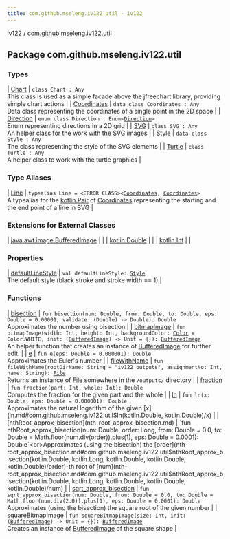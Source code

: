 ```yaml
---
title: com.github.mseleng.iv122.util - iv122
---
```


[iv122](../index.md) / [com.github.mseleng.iv122.util](.)

## Package com.github.mseleng.iv122.util

### Types

| [Chart](-chart/index.md) | `class Chart : Any`<br>This class is used as a simple facade above the jfreechart library, providing simple chart actions |
| [Coordinates](-coordinates/index.md) | `data class Coordinates : Any`<br>Data class representing the coordinates of a single point in the 2D space |
| [Direction](-direction/index.md) | `enum class Direction : Enum<`[`Direction`](-direction/index.md)`>`<br>Enum representing directions in a 2D grid |
| [SVG](-s-v-g/index.md) | `class SVG : Any`<br>An helper class for the work with the SVG images |
| [Style](-style/index.md) | `data class Style : Any`<br>The class representing the style of the SVG elements |
| [Turtle](-turtle/index.md) | `class Turtle : Any`<br>A helper class to work with the turtle graphics |

### Type Aliases

| [Line](-line.md) | `typealias Line = <ERROR CLASS><`[`Coordinates`](-coordinates/index.md)`, `[`Coordinates`](-coordinates/index.md)`>`<br>A typealias for the [kotlin.Pair](#) of [Coordinates](-coordinates/index.md) representing the starting and the end point of a line in SVG |

### Extensions for External Classes

| [java.awt.image.BufferedImage](java.awt.image.-buffered-image/index.md) |  |
| [kotlin.Double](kotlin.-double/index.md) |  |
| [kotlin.Int](kotlin.-int/index.md) |  |

### Properties

| [defaultLineStyle](default-line-style.md) | `val defaultLineStyle: `[`Style`](-style/index.md)<br>The default style (black stroke and stroke width == 1) |

### Functions

| [bisection](bisection.md) | `fun bisection(num: Double, from: Double, to: Double, eps: Double = 0.00001, validate: (Double) -> Double): Double`<br>Approximates the number using bisection |
| [bitmapImage](bitmap-image.md) | `fun bitmapImage(width: Int, height: Int, backgroundColor: `[`Color`](http://docs.oracle.com/javase/6/docs/api/java/awt/Color.html)` = Color.WHITE, init: (`[`BufferedImage`](http://docs.oracle.com/javase/6/docs/api/java/awt/image/BufferedImage.html)`) -> Unit = {}): `[`BufferedImage`](http://docs.oracle.com/javase/6/docs/api/java/awt/image/BufferedImage.html)<br>An helper function that creates an instance of [BufferedImage](http://docs.oracle.com/javase/6/docs/api/java/awt/image/BufferedImage.html) for further edit. |
| [e](e.md) | `fun e(eps: Double = 0.000001): Double`<br>Approximates the Euler's number |
| [fileWithName](file-with-name.md) | `fun fileWithName(rootDirName: String = "iv122_outputs", assignmentNo: Int, name: String): `[`File`](http://docs.oracle.com/javase/6/docs/api/java/io/File.html)<br>Returns an instance of [File](http://docs.oracle.com/javase/6/docs/api/java/io/File.html) somewhere in the `/outputs/` directory |
| [fraction](fraction.md) | `fun fraction(part: Int, whole: Int): Double`<br>Computes the fraction for the given part and the whole |
| [ln](ln.md) | `fun ln(x: Double, eps: Double = 0.000001): Double`<br>Approximates the natural logarithm of the given [x](ln.md#com.github.mseleng.iv122.util$ln(kotlin.Double, kotlin.Double)/x) |
| [nthRoot_approx_bisection](nth-root_approx_bisection.md) | `fun nthRoot_approx_bisection(num: Double, order: Long, from: Double = 0.0, to: Double = Math.floor(num.div(order)).plus(1), eps: Double = 0.0001): Double`<br>Approximates (using the bisection) the [order](nth-root_approx_bisection.md#com.github.mseleng.iv122.util$nthRoot_approx_bisection(kotlin.Double, kotlin.Long, kotlin.Double, kotlin.Double, kotlin.Double)/order)-th root of [num](nth-root_approx_bisection.md#com.github.mseleng.iv122.util$nthRoot_approx_bisection(kotlin.Double, kotlin.Long, kotlin.Double, kotlin.Double, kotlin.Double)/num) |
| [sqrt_approx_bisection](sqrt_approx_bisection.md) | `fun sqrt_approx_bisection(num: Double, from: Double = 0.0, to: Double = Math.floor(num.div(2.0)).plus(1), eps: Double = 0.0001): Double`<br>Approximates (using the bisection) the square root of the given number |
| [squareBitmapImage](square-bitmap-image.md) | `fun squareBitmapImage(size: Int, init: (`[`BufferedImage`](http://docs.oracle.com/javase/6/docs/api/java/awt/image/BufferedImage.html)`) -> Unit = {}): `[`BufferedImage`](http://docs.oracle.com/javase/6/docs/api/java/awt/image/BufferedImage.html)<br>Creates an instance of [BufferedImage](http://docs.oracle.com/javase/6/docs/api/java/awt/image/BufferedImage.html) of the square shape |

